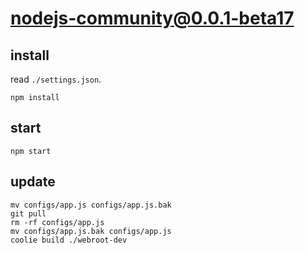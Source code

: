 # nodejs-community@0.0.1-beta17


## install
read `./settings.json`.
```
npm install
```


## start
```
npm start
```


## update
```
mv configs/app.js configs/app.js.bak
git pull
rm -rf configs/app.js
mv configs/app.js.bak configs/app.js
coolie build ./webroot-dev
```